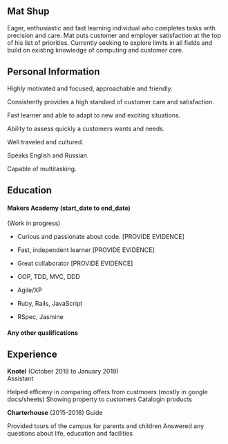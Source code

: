 ## Mat Shup

Eager, enthusiastic and fast learning individual who completes tasks with precision and care. Mat puts
customer and employer satisfaction at the top of his list of priorities. Currently seeking to explore limits in
all fields and build on existing knowledge of computing and customer care.

## Personal Information


Highly motivated and focused, approachable and friendly.

Consistently provides a high standard of customer care and satisfaction.

Fast learner and able to adapt to new and exciting situations.

Ability to assess quickly a customers wants and needs.

Well traveled and cultured.

Speaks English and Russian.

Capable of multitasking.

## Education

#### Makers Academy (start_date to end_date) 
(Work in progress)

- Curious and passionate about code. [PROVIDE EVIDENCE]
- Fast, independent learner [PROVIDE EVIDENCE]
- Great collaborator [PROVIDE EVIDENCE]

- OOP, TDD, MVC, DDD
- Agile/XP
- Ruby, Rails, JavaScript
- RSpec, Jasmine

#### Any other qualifications

## Experience

**Knotel** (October 2018 to January 2019)    
Assistant

Helped efficeny in comparing offers from custmoers (mostly in google docs/sheets)
Showing property to customers
Catalogin products

**Charterhouse** (2015-2016)
Guide

Provided tours of the campus for parents and children
Answered any questions about life, education and facilities

